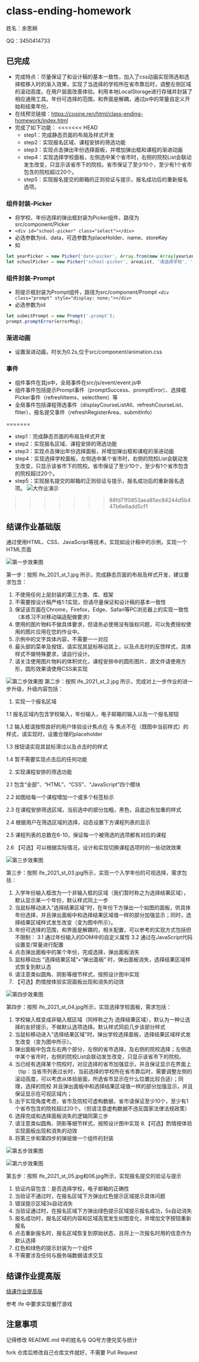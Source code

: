 # class-ending-homework

姓名：余思娴

QQ：3450414733

## 已完成
- 完成特点：尽量保证了和设计稿的基本一致性，加入了css动画实现筛选和选择框移入时的渐入效果，实现了当选择的学校所在省市靠后时，调整左侧区域的滚动高度。在用户层面改善体验。利用本地LocalStorage进行存储并封装了相应通用工具。年份可选择的范围，和界面是解耦，通过js中的常量自定义开始和结束年份。
- 在线预览链接：https://cosine.ren/html/class-ending-homework/index.html
- 完成了如下功能：
<<<<<<< HEAD
  - step1：完成静态页面的布局及样式开发
  - step2：实现报名区域、课程安排的筛选功能
  - step3：实现点击弹出年份选择面板，并增加弹出框和课程的渐进动画
  - step4：实现选择学校面板，左侧选中某个省市时，右侧的院校List会联动发生改变，只显示该省市下的院校。省市保证了至少10个，至少有1个省市包含的院校超过20个。
  - step5：实现报名提交的邮箱的正则验证与提示，报名成功后的重新报名选项。
### 组件封装-Picker
- 将学校、年份选择的弹出框封装为Picker组件，路径为src/component/Picker
- `<div id="school-picker" class="select"></div>`
- 必选参数为id、data，可选参数为placeHolder、name、storeKey
- 如
```js
let yearPicker = new Picker('date-picker', Array.from(new Array(yearLen), (v, k) => START_Year+k), '请选择入学年份', 'year');
let schoolPicker = new Picker('school-picker', areaList, '请选择学校', 'school');
```
### 组件封装-Prompt
- 将提示框封装为Prompt组件，路径为src/component/Prompt
`<div class="prompt" style="display: none;"></div>`
- 必选参数为id
```js
let submitPrompt = new Prompt('.prompt');
prompt.promptError(errorMsg);
```
### 渐进动画
- 设置渐进动画，时长为0.2s,位于src/component/animation.css

### 事件
- 组件事件在其js中，全局事件在src/js/event/event.js中
- 组件事件包括提示Prompt事件（promptSuccess、promptError）、选择框Picker事件（refreshItems、selectItem）等
- 全局事件包括课程筛选事件（displayCourseListAll、refreshCourseList、fliter）、报名提交事件（refreshRegisterArea、submitInfo）

=======
- step1：完成静态页面的布局及样式开发
- step2：实现报名区域、课程安排的筛选功能
- step3：实现点击弹出年份选择面板，并增加弹出框和课程的渐进动画
- step4：实现选择学校面板，左侧选中某个省市时，右侧的院校List会联动发生改变，只显示该省市下的院校。省市保证了至少10个，至少有1个省市包含的院校超过20个。
- step5：实现报名提交的邮箱的正则验证与提示，报名成功后的重新报名选项。
![大作业演示](%E5%A4%A7%E4%BD%9C%E4%B8%9A%E6%BC%94%E7%A4%BA.gif)
>>>>>>> 88fd71f0853aea85ec84244d5b447b6e6add5cf1
## 结课作业基础版

通过使用HTML、CSS、JavaScript等技术，实现如设计稿中的示例，实现一个HTML页面

![第一步效果图](images/ife_2021_st_1.jpg)

第一步：按照 ife_2021_st_1.jpg 所示，完成静态页面的布局及样式开发，建议要求包含：

1. 不使用任何上层封装的第三方类、库、框架
2. 不需要按设计稿严格1:1实现，但请尽量保证和设计稿的基本一致性
3. 保证该页面在Chrome，Firefox，Edge、Safari等PC浏览器上的实现一致性（本练习不对移动端适配做要求）
4. 使用的图片物料不做具体要求，但请务必使用没有版权问题，可以免费授权使用的图片应用在您的作业中。
5. 示例中的文字具体内容，不需要一一对应
6. 最头部的菜单及按钮，请实现其鼠标移动其上，以及点击时的反馈样式，具体样式不做特殊要求，请自行设计。
7. 请关注使用图片物料的体积优化，课程安排中的圆形图片，源文件请使用方形，圆形效果请使用CSS来实现

![第二步效果图](/images/ife_2021_st_2.jpg)
第二步：按照 ife_2021_st_2.jpg 所示，完成对上一步作业的进一步升级，升级内容包括：

1. 实现一个报名区域
   

1.1 报名区域内包含学校输入，年份输入，电子邮箱的输入以及一个报名按钮

1.2 输入框请按照良好的用户体验设计焦点在 与 焦点不在（既图中当前样式）的样式，请实现时，设置合理的placeholder

1.3 按钮请实现其鼠标滑过以及点击时的样式

1.4 暂不需要实现点击后的任何功能


2. 实现课程安排的筛选功能
   

2.1 包含“全部”、“HTML”、“CSS”、“JavaScript”四个模块

2.2 如图给每一个课程增加一个或多个标签标示

2.3 在课程安排筛选区域，当前选中的部分加粗，黑色，且底边有加重的样式

2.4 根据用户在筛选区域的选择，动态设置下方课程列表的显示

2.5 课程列表的总数在6-10，保证每一个被筛选的选项都有对应的课程

2.6 【可选】可以根据实际情况，设计和实现切换课程选项时的一些动效效果

![第三步效果图](images/ife_2021_st_3.jpg)

第三步：按照 ife_2021_st_03.jpg所示，实现一个入学年份的可视选择，需求包括：
1. 入学年份输入框改为一个非输入框的区域（我们暂时称之为选择结果区域），默认显示某一个年份，默认样式同上一步
2. 当鼠标移动进入“选择结果区域”时，在年份下方弹出一个如图的面板，供具体年份选择，并且弹出面板中和选择结果区域值一样的部分加强显示；同时，选择结果区域样式发生改变（变为图中所示）。
3. 年份可选择的范围，和界面是解耦的，相关配置，可以参考的实现方式包括但不限制：
  3.1 通过年份输入的DOM中的自定义属性
  3.2 通过在JavaScript代码设置变/常量进行配置
4. 点击弹出面板中的某个年份，完成选择，弹出面板消失
5. 鼠标移动出 “选择结果区域”+“弹出面板” 时，弹出面板消失，选择结果区域样式恢复到默认态
6. 请注意类似圆角、阴影等细节样式，按照设计图中实现
7. 【可选】酌情按体验实现面板出现和消失的动效

![第四步效果图](images/ife_2021_st_4.jpg)

第四步：按照 ife_2021_st_04.jpg所示，实现选择学校面板，需求包括：
1. 学校输入框变成非输入框区域（同样称之为 选择结果区域），默认为一种让选择的友好提示，不做默认选项选择。默认样式同前几步该部分样式
2. 当鼠标移动进入“选择结果区域”时，弹出学校选择面板，选择结果区域样式发生改变（变为图中所示）。
3. 弹出面板中包含左右两个部分，左侧的省市选择，及右侧的院校选择；左侧选中某个省市时，右侧的院校List会联动发生改变，只显示该省市下的院校。
4. 当已经有选择某个院校时，对应选择的省市加强显示，并且保证显示在界面上（tip：当省市列表过长时，当前选择的学校所在省市靠后时，需要调整左侧的滚动高度，可以考虑从体验层面，所选省市显示在什么位置比较合适）；同理，选择的院校
并且弹出面板中和选择结果区域值一样的部分加强显示，并且保证显示在可视区域内；
5. 出于实现角度考虑，省市及院校可虚构数据，省市请保证至少10个，至少有1个省市包含的院校超过20个。（但请注意虚构数据不违反国家法律法规政策）
6. 选择完成和选择面板消失的逻辑同第三步
7. 请注意类似圆角、阴影等细节样式，按照设计图中实现
8.【可选】酌情按体验实现面板出现和消失的动效
9. 将第三步和第四步的弹层做一个组件的封装

![第五步效果图](images/ife_2021_st_5.jpg)

![第六步效果图](images/ife_2021_st_6.jpg)

第五步：按照 ife_2021_st_05.jpg和06.jpg所示，实现报名提交的验证与提示
1. 验证内容包含：是否选择学校，电子邮箱的正确性
2. 当验证不通过时，在报名区域下方弹出红色提示区域提示具体问题
3. 错误提示区域3s自动消失
4. 当验证通过时，在报名区域下方弹出绿色提示区域提示报名成功，5s自动消失
5. 报名成功时，报名区域的内容和区域高宽发生如图变化，并增加文字按钮重新报名
6. 点击重新报名时，报名区域恢复到原始状态，且将上一次报名时用的信息作为默认选择
7. 红色和绿色的提示封装为一个组件
8. 不需要涉及任何与服务端数据请求交互 

## 结课作业提高版

[结课作业提高版](http://ife.baidu.com/javascript/resturantGame.html)

参考 ife 中要求实现餐厅游戏

## 注意事项

记得修改 README.md 中的姓名与 QQ号方便兑奖与统计

fork 仓库后修改自己仓库文件就好，不需要 Pull Request

